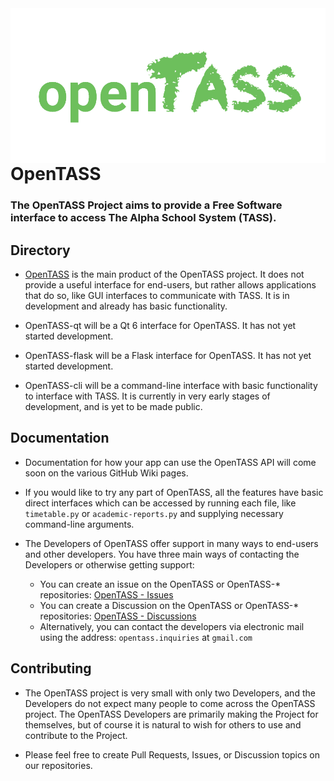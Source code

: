 <img align="left" style="float: left; margin: 0 10px 0 0;" alt="OpenTASS horizontal transparent logo" src="https://raw.githubusercontent.com/OpenTASS/.github/main/branding/opentass-transparent-vertical.png">

# OpenTASS

### The OpenTASS Project aims to provide a Free Software interface to access The Alpha School System (TASS).

## Directory

- [OpenTASS](http://github.com/OpenTASS/OpenTASS) is the main product of the OpenTASS project. It does not provide a useful interface for end-users, but rather allows applications that do so, like GUI interfaces to communicate with TASS. It is in development and already has basic functionality.

- OpenTASS-qt will be a Qt 6 interface for OpenTASS. It has not yet started development.

- OpenTASS-flask will be a Flask interface for OpenTASS. It has not yet started development. 

- OpenTASS-cli will be a command-line interface with basic functionality to interface with TASS. It is currently in very early stages of development, and is yet to be made public.


## Documentation

- Documentation for how your app can use the OpenTASS API will come soon on the various GitHub Wiki pages. 

- If you would like to try any part of OpenTASS, all the features have basic direct interfaces which can be accessed by running each file, like `timetable.py` or `academic-reports.py` and supplying necessary command-line arguments.

- The Developers of OpenTASS offer support in many ways to end-users and other developers. You have three main ways of contacting the Developers or otherwise getting support:
	- You can create an issue on the OpenTASS or OpenTASS-* repositories: [OpenTASS - Issues](https://github.com/OpenTASS/OpenTASS/issues)
	- You can create a Discussion on the OpenTASS or OpenTASS-* repositories: [OpenTASS - Discussions](https://github.com/OpenTASS/OpenTASS/discussions)
	- Alternatively, you can contact the developers via electronic mail using the address: `opentass.inquiries` at `gmail.com` 

## Contributing
- The OpenTASS project is very small with only two Developers, and the Developers do not expect many people to come across the OpenTASS project. The OpenTASS Developers are primarily making the Project for themselves, but of course it is natural to wish for others to use and contribute to the Project.

- Please feel free to create Pull Requests, Issues, or Discussion topics on our repositories.
